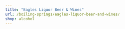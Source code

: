 ```yaml
---
title: "Eagles Liquor Beer & Wines"
url: /boiling-springs/eagles-liquor-beer-and-wines/
shop: alcohol
---
```

